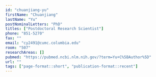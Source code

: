 ```yaml
---
id: "chuanjiang-yu"
firstName: "Chuanjiang"
lastName: "Yu"
postNominalLetters: "PhD"
titles: ["Postdoctoral Research Scientist"]
phone: "851-5270"
fax: ""
email: "cy2491@cumc.columbia.edu"
room: "507"
researchAreas: []
pubmed: "https://pubmed.ncbi.nlm.nih.gov/?term=Yu+C%5BAuthor%5D"
url: ""
tags: ["page-format::short", "publication-format::recent"]
---
```


